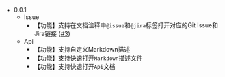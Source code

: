 * 0.0.1[](https://)
  * Issue
    * 【功能】支持在文档注释中`@issue`和`@jira`标签打开对应的Git Issue和Jira链接 ([#3](https://github.com/iimik/FinalAIO/issues/3))
  * Api
    * 【功能】支持自定义Markdown描述
    * 【功能】支持快速打开`Markdown`描述文件
    * 【功能】支持快速打开`Api`文档
